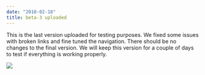 ```yaml
---
date: "2010-02-18"
title: beta-3 uploaded
---
```


This is the last version uploaded for testing purposes. We fixed some issues with broken links and fine tuned the navigation. There should be no changes to the final version. We will keep this version for a couple of days to test if everything is working properly.

![](/images/parliament-scotland.jpg)
